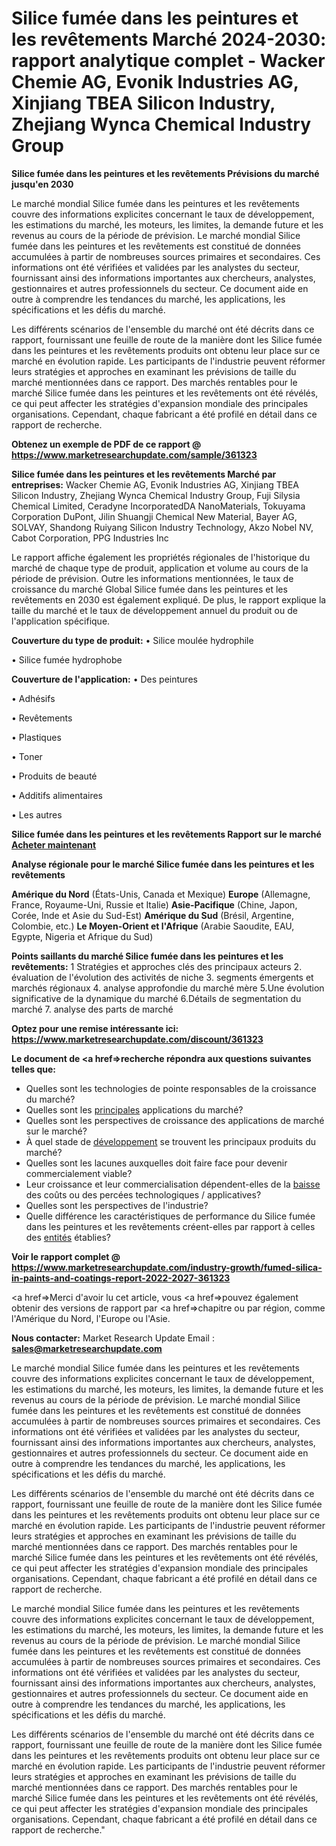 # Silice fumée dans les peintures et les revêtements Marché 2024-2030: rapport analytique complet - Wacker Chemie AG, Evonik Industries AG, Xinjiang TBEA Silicon Industry, Zhejiang Wynca Chemical Industry Group

<strong>Silice fumée dans les peintures et les revêtements Prévisions du marché jusqu'en 2030</strong>

Le marché mondial Silice fumée dans les peintures et les revêtements couvre des informations explicites concernant le taux de développement, les estimations du marché, les moteurs, les limites, la demande future et les revenus au cours de la période de prévision. Le marché mondial Silice fumée dans les peintures et les revêtements est constitué de données accumulées à partir de nombreuses sources primaires et secondaires. Ces informations ont été vérifiées et validées par les analystes du secteur, fournissant ainsi des informations importantes aux chercheurs, analystes, gestionnaires et autres professionnels du secteur. Ce document aide en outre à comprendre les tendances du marché, les applications, les spécifications et les défis du marché.

Les différents scénarios de l'ensemble du marché ont été décrits dans ce rapport, fournissant une feuille de route de la manière dont les Silice fumée dans les peintures et les revêtements produits ont obtenu leur place sur ce marché en évolution rapide. Les participants de l'industrie peuvent réformer leurs stratégies et approches en examinant les prévisions de taille du marché mentionnées dans ce rapport. Des marchés rentables pour le marché Silice fumée dans les peintures et les revêtements ont été révélés, ce qui peut affecter les stratégies d'expansion mondiale des principales organisations. Cependant, chaque fabricant a été profilé en détail dans ce rapport de recherche.

<strong>Obtenez un exemple de PDF de ce rapport @ <a href=https://www.marketresearchupdate.com/sample/361323>https://www.marketresearchupdate.com/sample/361323</a></strong></a></strong>

<strong>Silice fumée dans les peintures et les revêtements Marché par entreprises:</strong>
Wacker Chemie AG, Evonik Industries AG, Xinjiang TBEA Silicon Industry, Zhejiang Wynca Chemical Industry Group, Fuji Silysia Chemical Limited, Ceradyne IncorporatedDA NanoMaterials, Tokuyama Corporation DuPont, Jilin Shuangji Chemical New Material, Bayer AG, SOLVAY, Shandong Ruiyang Silicon Industry Technology, Akzo Nobel NV, Cabot Corporation, PPG Industries Inc

Le rapport affiche également les propriétés régionales de l'historique du marché de chaque type de produit, application et volume au cours de la période de prévision. Outre les informations mentionnées, le taux de croissance du marché Global Silice fumée dans les peintures et les revêtements en 2030 est également expliqué. De plus, le rapport explique la taille du marché et le taux de développement annuel du produit ou de l'application spécifique.

<strong>Couverture du type de produit:</strong>
• Silice moulée hydrophile

• Silice fumée hydrophobe

<strong>Couverture de l'application:</strong>
• Des peintures

• Adhésifs

• Revêtements

• Plastiques

• Toner

• Produits de beauté

• Additifs alimentaires

• Les autres

<strong>Silice fumée dans les peintures et les revêtements Rapport sur le marché <a href=https://www.marketresearchupdate.com/buynow/361323> Acheter maintenant </a></strong></a></strong>

<strong>Analyse régionale pour le marché Silice fumée dans les peintures et les revêtements</strong>

<strong>Amérique du Nord</strong> (États-Unis, Canada et Mexique)
<strong>Europe</strong> (Allemagne, France, Royaume-Uni, Russie et Italie)
<strong>Asie-Pacifique</strong> (Chine, Japon, Corée, Inde et Asie du Sud-Est)
<strong>Amérique du Sud</strong> (Brésil, Argentine, Colombie, etc.)
<strong>Le Moyen-Orient et l'Afrique</strong> (Arabie Saoudite, EAU, Egypte, Nigeria et Afrique du Sud)

<strong>Points saillants du marché Silice fumée dans les peintures et les revêtements:</strong>
1 Stratégies et approches clés des principaux acteurs
2. évaluation de l'évolution des activités de niche
3. segments émergents et marchés régionaux
4. analyse approfondie du marché mère
5.Une évolution significative de la dynamique du marché
6.Détails de segmentation du marché
7. analyse des parts de marché

<strong>Optez pour une remise intéressante ici: <a href=https://www.marketresearchupdate.com/discount/361323>https://www.marketresearchupdate.com/discount/361323</a></strong></a></strong>

<strong>Le document de <a href=>recherche</a> répondra aux questions suivantes telles que:</strong>
<ul>
  <li>Quelles sont les technologies de pointe responsables de la croissance du marché?</li>
  <li>Quelles sont les <a href=>principales</a> applications du marché?</li>
  <li>Quelles sont les perspectives de croissance des applications de marché sur le marché?</li>
  <li>À quel stade de <a href=>développement</a> se trouvent les principaux produits du marché?</li>
  <li>Quelles sont les lacunes auxquelles doit faire face pour devenir commercialement viable?</li>
  <li>Leur croissance et leur commercialisation dépendent-elles de la <a href=>baisse</a> des coûts ou des percées technologiques / applicatives?</li>
  <li>Quelles sont les perspectives de l'industrie?</li>
  <li>Quelle différence les caractéristiques de performance du Silice fumée dans les peintures et les revêtements créent-elles par rapport à celles des <a href=>entités</a> établies?</li>
</ul>
<strong>Voir le rapport complet @ <a href=https://www.marketresearchupdate.com/industry-growth/fumed-silica-in-paints-and-coatings-report-2022-2027-361323>https://www.marketresearchupdate.com/industry-growth/fumed-silica-in-paints-and-coatings-report-2022-2027-361323</a></strong></a></strong>

<a href=>Merci</a> d'avoir lu cet article, vous <a href=>pouvez</a> également obtenir des versions de rapport par <a href=>chapitre</a> ou par région, comme l'Amérique du Nord, l'Europe ou l'Asie.

<strong>Nous contacter:</strong>
Market Research Update
Email : <strong>sales@marketresearchupdate.com</strong>

Le marché mondial Silice fumée dans les peintures et les revêtements couvre des informations explicites concernant le taux de développement, les estimations du marché, les moteurs, les limites, la demande future et les revenus au cours de la période de prévision. Le marché mondial Silice fumée dans les peintures et les revêtements est constitué de données accumulées à partir de nombreuses sources primaires et secondaires. Ces informations ont été vérifiées et validées par les analystes du secteur, fournissant ainsi des informations importantes aux chercheurs, analystes, gestionnaires et autres professionnels du secteur. Ce document aide en outre à comprendre les tendances du marché, les applications, les spécifications et les défis du marché.

Les différents scénarios de l'ensemble du marché ont été décrits dans ce rapport, fournissant une feuille de route de la manière dont les Silice fumée dans les peintures et les revêtements produits ont obtenu leur place sur ce marché en évolution rapide. Les participants de l'industrie peuvent réformer leurs stratégies et approches en examinant les prévisions de taille du marché mentionnées dans ce rapport. Des marchés rentables pour le marché Silice fumée dans les peintures et les revêtements ont été révélés, ce qui peut affecter les stratégies d'expansion mondiale des principales organisations. Cependant, chaque fabricant a été profilé en détail dans ce rapport de recherche.

Le marché mondial Silice fumée dans les peintures et les revêtements couvre des informations explicites concernant le taux de développement, les estimations du marché, les moteurs, les limites, la demande future et les revenus au cours de la période de prévision. Le marché mondial Silice fumée dans les peintures et les revêtements est constitué de données accumulées à partir de nombreuses sources primaires et secondaires. Ces informations ont été vérifiées et validées par les analystes du secteur, fournissant ainsi des informations importantes aux chercheurs, analystes, gestionnaires et autres professionnels du secteur. Ce document aide en outre à comprendre les tendances du marché, les applications, les spécifications et les défis du marché.

Les différents scénarios de l'ensemble du marché ont été décrits dans ce rapport, fournissant une feuille de route de la manière dont les Silice fumée dans les peintures et les revêtements produits ont obtenu leur place sur ce marché en évolution rapide. Les participants de l'industrie peuvent réformer leurs stratégies et approches en examinant les prévisions de taille du marché mentionnées dans ce rapport. Des marchés rentables pour le marché Silice fumée dans les peintures et les revêtements ont été révélés, ce qui peut affecter les stratégies d'expansion mondiale des principales organisations. Cependant, chaque fabricant a été profilé en détail dans ce rapport de recherche."
